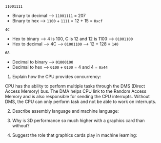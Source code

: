 <!-- Answers to the Short Answer Essay Questions go here -->

`11001111`

* Binary to decimal --> `11001111` = 207
* Binary to hex --> `1100` + `1111` = 12 + 15 = `0xcf`

`4C`
* Hex to binary --> 4 is 100, C is 12 and 12 is ​​​​​1100​​​​​ --> `01001100`
* Hex to decimal --> 4C --> `01001100` --> 12 + 128 = `140`

`68`
* Decimal to binary --> `​​​​​01000100​​​​​`
* Decimal to hex --> `​​​​​0100` + `0100​​​​​` = 4 and 4 = `0x44`


1. Explain how the CPU provides concurrency:

CPU has the ability to perform multiple tasks through the DMS (Direct Access Memory) bus. The DMA helps CPU link to the Random Access Memory and is also responsible for sending the CPU interrupts. Without DMS, the CPU can only perform task and not be able to work on interrupts.


2. Describe assembly language and machine language:


3. Why is 3D performance so much higher with a graphics card than without?


4. Suggest the role that graphics cards play in machine learning:
